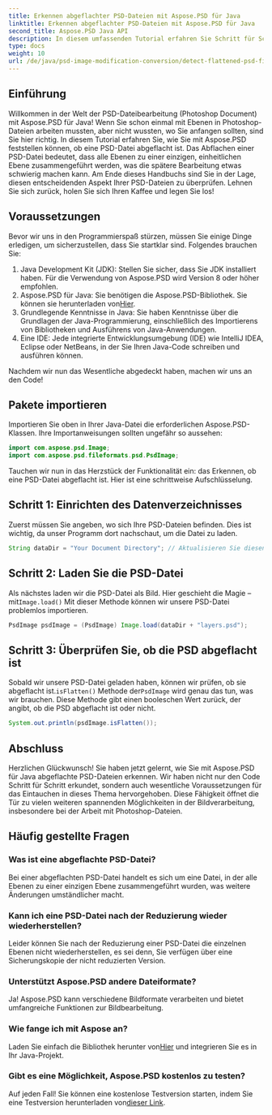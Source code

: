 ```yaml
---
title: Erkennen abgeflachter PSD-Dateien mit Aspose.PSD für Java
linktitle: Erkennen abgeflachter PSD-Dateien mit Aspose.PSD für Java
second_title: Aspose.PSD Java API
description: In diesem umfassenden Tutorial erfahren Sie Schritt für Schritt, wie Sie mit Aspose.PSD für Java abgeflachte PSD-Dateien erkennen.
type: docs
weight: 10
url: /de/java/psd-image-modification-conversion/detect-flattened-psd-files/
---
```

## Einführung

Willkommen in der Welt der PSD-Dateibearbeitung (Photoshop Document) mit Aspose.PSD für Java! Wenn Sie schon einmal mit Ebenen in Photoshop-Dateien arbeiten mussten, aber nicht wussten, wo Sie anfangen sollten, sind Sie hier richtig. In diesem Tutorial erfahren Sie, wie Sie mit Aspose.PSD feststellen können, ob eine PSD-Datei abgeflacht ist. Das Abflachen einer PSD-Datei bedeutet, dass alle Ebenen zu einer einzigen, einheitlichen Ebene zusammengeführt werden, was die spätere Bearbeitung etwas schwierig machen kann. Am Ende dieses Handbuchs sind Sie in der Lage, diesen entscheidenden Aspekt Ihrer PSD-Dateien zu überprüfen. Lehnen Sie sich zurück, holen Sie sich Ihren Kaffee und legen Sie los!

## Voraussetzungen

Bevor wir uns in den Programmierspaß stürzen, müssen Sie einige Dinge erledigen, um sicherzustellen, dass Sie startklar sind. Folgendes brauchen Sie:

1. Java Development Kit (JDK): Stellen Sie sicher, dass Sie JDK installiert haben. Für die Verwendung von Aspose.PSD wird Version 8 oder höher empfohlen.
2.  Aspose.PSD für Java: Sie benötigen die Aspose.PSD-Bibliothek. Sie können sie herunterladen von[Hier](https://releases.aspose.com/psd/java/).
3. Grundlegende Kenntnisse in Java: Sie haben Kenntnisse über die Grundlagen der Java-Programmierung, einschließlich des Importierens von Bibliotheken und Ausführens von Java-Anwendungen.
4. Eine IDE: Jede integrierte Entwicklungsumgebung (IDE) wie IntelliJ IDEA, Eclipse oder NetBeans, in der Sie Ihren Java-Code schreiben und ausführen können.

Nachdem wir nun das Wesentliche abgedeckt haben, machen wir uns an den Code!

## Pakete importieren

Importieren Sie oben in Ihrer Java-Datei die erforderlichen Aspose.PSD-Klassen. Ihre Importanweisungen sollten ungefähr so aussehen:

```java
import com.aspose.psd.Image;
import com.aspose.psd.fileformats.psd.PsdImage;
```

Tauchen wir nun in das Herzstück der Funktionalität ein: das Erkennen, ob eine PSD-Datei abgeflacht ist. Hier ist eine schrittweise Aufschlüsselung.

## Schritt 1: Einrichten des Datenverzeichnisses

Zuerst müssen Sie angeben, wo sich Ihre PSD-Dateien befinden. Dies ist wichtig, da unser Programm dort nachschaut, um die Datei zu laden.

```java
String dataDir = "Your Document Directory"; // Aktualisieren Sie diesen Pfad
```

## Schritt 2: Laden Sie die PSD-Datei

 Als nächstes laden wir die PSD-Datei als Bild. Hier geschieht die Magie – mit`Image.load()` Mit dieser Methode können wir unsere PSD-Datei problemlos importieren.

```java
PsdImage psdImage = (PsdImage) Image.load(dataDir + "layers.psd");
```

## Schritt 3: Überprüfen Sie, ob die PSD abgeflacht ist

Sobald wir unsere PSD-Datei geladen haben, können wir prüfen, ob sie abgeflacht ist.`isFlatten()` Methode der`PsdImage` wird genau das tun, was wir brauchen. Diese Methode gibt einen booleschen Wert zurück, der angibt, ob die PSD abgeflacht ist oder nicht.

```java
System.out.println(psdImage.isFlatten());
```

## Abschluss

Herzlichen Glückwunsch! Sie haben jetzt gelernt, wie Sie mit Aspose.PSD für Java abgeflachte PSD-Dateien erkennen. Wir haben nicht nur den Code Schritt für Schritt erkundet, sondern auch wesentliche Voraussetzungen für das Eintauchen in dieses Thema hervorgehoben. Diese Fähigkeit öffnet die Tür zu vielen weiteren spannenden Möglichkeiten in der Bildverarbeitung, insbesondere bei der Arbeit mit Photoshop-Dateien.

## Häufig gestellte Fragen

### Was ist eine abgeflachte PSD-Datei?
Bei einer abgeflachten PSD-Datei handelt es sich um eine Datei, in der alle Ebenen zu einer einzigen Ebene zusammengeführt wurden, was weitere Änderungen umständlicher macht.

### Kann ich eine PSD-Datei nach der Reduzierung wieder wiederherstellen?
Leider können Sie nach der Reduzierung einer PSD-Datei die einzelnen Ebenen nicht wiederherstellen, es sei denn, Sie verfügen über eine Sicherungskopie der nicht reduzierten Version.

### Unterstützt Aspose.PSD andere Dateiformate?
Ja! Aspose.PSD kann verschiedene Bildformate verarbeiten und bietet umfangreiche Funktionen zur Bildbearbeitung.

### Wie fange ich mit Aspose an?
 Laden Sie einfach die Bibliothek herunter von[Hier](https://releases.aspose.com/psd/java/) und integrieren Sie es in Ihr Java-Projekt.

### Gibt es eine Möglichkeit, Aspose.PSD kostenlos zu testen?
 Auf jeden Fall! Sie können eine kostenlose Testversion starten, indem Sie eine Testversion herunterladen von[dieser Link](https://releases.aspose.com/).